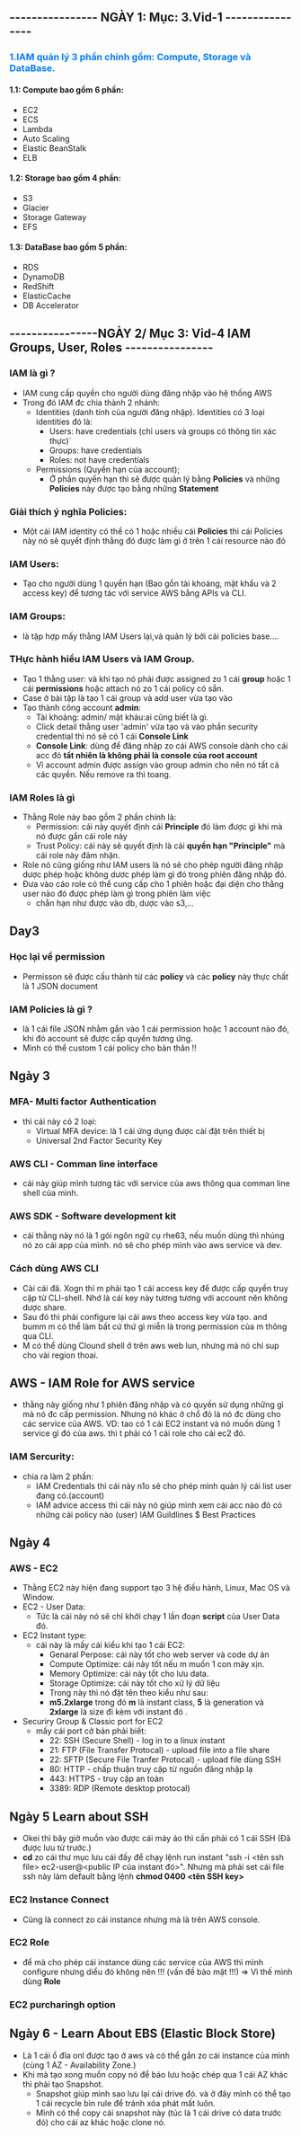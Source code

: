 ## ---------------- NGÀY 1: Mục: 3.Vid-1 ----------------
### <font color="#007bff">1.IAM quản lý 3 phần chính gồm: Compute, Storage và DataBase.</font>
#### 1.1: Compute bao gồm 6 phần:
- EC2 
- ECS
- Lambda
- Auto Scaling
- Elastic BeanStalk 
- ELB
#### 1.2: Storage bao gồm 4 phần: 
- S3
- Glacier
- Storage Gateway
- EFS
#### 1.3: DataBase bao gồm 5 phần:
- RDS
- DynamoDB
- RedShift
- ElasticCache
- DB Accelerator


## ----------------NGÀY 2/ Mục 3: Vid-4 IAM Groups, User, Roles ----------------

### IAM là gì ? 
- IAM cung cấp quyền cho người dùng đăng nhập vào hệ thống AWS 
- Trong đó IAM đc chia thành 2 nhánh:
    - Identities (danh tính của người đăng nhập). Identities có 3 loại identities đó là:
        - Users: have credentials (chỉ users và groups có thông tin xác thực)`
        - Groups: have credentials
        - Roles: not have credentials
    - Permissions (Quyền hạn của account); 
        - Ở phần quyền hạn thì sẽ được quản lý bằng __Policies__ và những __Policies__ này được tạo bằng những __Statement__

### Giải thích ý nghĩa Policies:
- Một cái IAM identity có thể có 1 hoặc nhiều cái __Policies__ thì cái Policies này nó sẽ 
    quyết định thằng đó được làm gì ở trên 1 cái resource nào đó

### IAM Users:
- Tạo cho người dùng 1 quyền hạn (Bao gồn tài khoảng, mật khẩu và 2 access key) để tương tác với service AWS bằng APIs và CLI.
### IAM Groups:   
- là tập hợp mấy thằng IAM Users lại,và quản lý bởi cái policies base....


### THực hành hiểu IAM Users và IAM Group.
- Tạo 1 thằng user: và khi tạo nó phải được assigned zo 1 cái __group__ hoặc 1 cái __permissions__ hoặc attach nó zo 1 cái  policy có sẳn.
- Case ở bài tập là tạo 1 cái group và add user vừa tạo vào
- Tạo thành công account __admin__:
    - Tài khoảng: admin/ mật khảu:ai cũng biết là gì.
    - Click detail thằng  user 'admin' vừa tạo và vào phần security credential thì nó sẽ có 1 cái __Console Link__
    - __Console Link__: dùng để đăng nhập zo cái AWS console dành cho cái acc đó __tất nhiên là không phải là console của root account__
    - Vì account admin được assign vào group admin cho nên nó tất cả các quyền. Nếu remove ra thì toang.

### IAM Roles là gì 
- Thằng Role này bao gồm 2 phần chính là:
    - Permission: cái này quyết định cái __Principle__ đó làm được gì khi mà nó được gắn cái role này
    - Trust Policy: cái này sẽ quyết định là cái __quyền hạn "Principle"__ mà cái role này đảm nhận.
- Role nó cũng giống như IAM users là nó sẽ cho phép người đăng nhập dược phép hoặc không dươc phép làm gì đó trong phiên đăng nhập đó.
- Đưa vào cáo role có thể cung cấp cho 1 phiên hoặc đại diện cho thằng user nào đó được phép làm gì trong phiên làm việc
    - chẳn hạn như được vào db, dược vào s3,...

## Day3 
### Học lại về permission
- Permisson sẽ được cấu thành từ các __policy__ và các __policy__ này thực chất là 1 JSON document
### IAM Policies là gì ?
- là 1 cái file JSON nhằm gắn vào 1 cái permission hoặc 1 account nào đó, khi đó account sẽ được cấp quyền tương ứng.
- Mình có thể custom 1 cái policy cho bản thân !!
## Ngày 3
### MFA- Multi factor Authentication
- thì cái này có 2 loại:
    - Virtual MFA device: là 1 cái ứng dụng được cài đặt trên thiết bị
    - Universal 2nd Factor Security Key 
### AWS CLI - Comman line interface 
- cái này giúp mình tương tác với service của aws thông qua comman line shell của mình.
### AWS SDK - Software development kit
- cái thằng này nó là 1 gói ngôn ngữ cụ rhe63, nếu muốn dùng thì nhúng nó zo cái app của mình. nó sẽ cho phép mình vào aws service và dev.
### Cách dùng AWS CLI
- Cài cái đã. Xogn thì m phải tạo 1 cái access key để được cấp quyền truy cập từ CLI-shell. Nhớ là cái key này tương tương với account nên không dược share.
- Sau đó thì phải configure lại cái aws theo access key vừa tạo. and bumm m có thể làm bất cứ thứ gì miễn là trong permission của m thông qua CLI.
- M có thể dùng Clound shell ở trên aws web lun, nhưng mà nó chỉ sup cho vài region thoai.
## AWS - IAM Role for AWS service
- thằng này giống như 1 phiên đăng nhập và có quyền sử dụng những gì mà nó đc cấp permission. Nhưng nó khác ở chổ đó là nó đc dùng cho các service của AWS. VD: tao có 1 cái EC2 instant và nó muốn dùng 1 service gì đó của aws. thì t phải có 1 cái role cho cái ec2 đó.

### IAM Sercurity: 
- chia ra làm 2 phần: 
    - IAM Credentials thì cái này n1o sẽ cho phép mình quản lý cái list user đang có.(account)
    - IAM advice access thì cái này nó giúp mình xem cái acc nào đó có những cái policy nào (user)
IAM Guildlines $ Best Practices


## Ngày 4
### AWS - EC2
- Thằng EC2 này hiện đang support tạo 3 hệ điều hành, Linux, Mac OS và Window.
- EC2 - User Data:
    - Tức là cái này nó sẽ chỉ khởi chạy 1 lần đoạn __script__  của User Data đó.
- EC2 Instant type:
    - cái này là mấy cái kiểu khi tạo 1 cái EC2:
        - Genaral Perpose: cái này tốt cho web server và code dự án
        - Compute Optimize: cái này tốt nếu m muốn 1 con máy xịn.
        - Memory Optimize: cái này tốt cho lưu data.
        - Storage Optimize: cái này tốt cho xử lý dữ liệu
        - Trong này thì nó đặt tên theo kiểu như sau: 
        - __m5.2xlarge__ trong đó __m__ là instant class, __5__ là generation và __2xlarge__ là size đi kèm với instant đó .
- Securiry Group & Classic port for EC2
    - mấy cái port cở bản phải biết:
        - 22: SSH (Secure Shell) - log in to a linux instant
        - 21: FTP (File Transfer Protocal) - upload file into a file share
        - 22: SFTP (Secure File Tranfer Protocal) - upload file dùng SSH
        - 80: HTTP - chấp thuận truy cập từ nguồn đăng nhập lạ
        - 443: HTTPS - truy cập an toàn
        - 3389: RDP (Remote desktop protocal) 
## Ngày 5 Learn about SSH
- Okei thì bây giờ muồn vào được cái máy ảo thì cần phải có 1 cái SSH (Đã được lưu từ trước.)
- __cd__ zo cái thư mục lưu cái đấy để chạy lệnh run instant "ssh -i <tên ssh file> ec2-user@<public IP của instant đó>". Nhưng mà phải set cái file ssh này làm default bằng lệnh __chmod 0400 <tên SSH key>__
### EC2 Instance Connect
- Cũng là connect zo cái instance nhưng mà là trên AWS console.
### EC2 Role
- để mà cho phép cái instance dùng các service của AWS thì mình configure nhưng diểu đó không nên !!! (vấn đề bào mật !!!) => Vì thế mình dùng __Role__ 

### EC2 purcharingh option

## Ngày 6 - Learn About EBS (Elastic Block Store)
- Là 1 cái ổ đĩa onl được tạo ở aws và có thể gắn zo cái instance của mình (cùng 1 AZ - Availability Zone.)
- Khi mà tạo xong muốn copy nó để bảo lưu hoặc chép qua 1 cái AZ khác thì phải tạo Snapshot.
    - Snapshot giúp mình sao lưu lại cái drive đó. và ở đây mình có thể tạo 1 cái recycle bin rule để tránh xóa phát mất luôn.
    - Mình có thể copy cái snapshot này (túc là 1 cái drive có data trước đó) cho cái az khác hoặc clone nó.